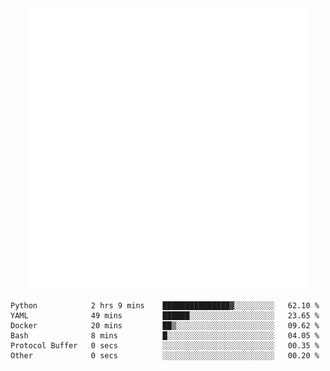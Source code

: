 <div align="center">
    <a href="https://konst.fish">
        <img src="https://raw.githubusercontent.com/konstfish/konstfish/master/fish.svg" alt="Logo" width="450"/>
    </a>
</div>

<!--START_SECTION:waka-->

```text
Python            2 hrs 9 mins    ███████████████▓░░░░░░░░░   62.10 %
YAML              49 mins         ██████░░░░░░░░░░░░░░░░░░░   23.65 %
Docker            20 mins         ██▒░░░░░░░░░░░░░░░░░░░░░░   09.62 %
Bash              8 mins          █░░░░░░░░░░░░░░░░░░░░░░░░   04.05 %
Protocol Buffer   0 secs          ░░░░░░░░░░░░░░░░░░░░░░░░░   00.35 %
Other             0 secs          ░░░░░░░░░░░░░░░░░░░░░░░░░   00.20 %
```

<!--END_SECTION:waka-->
